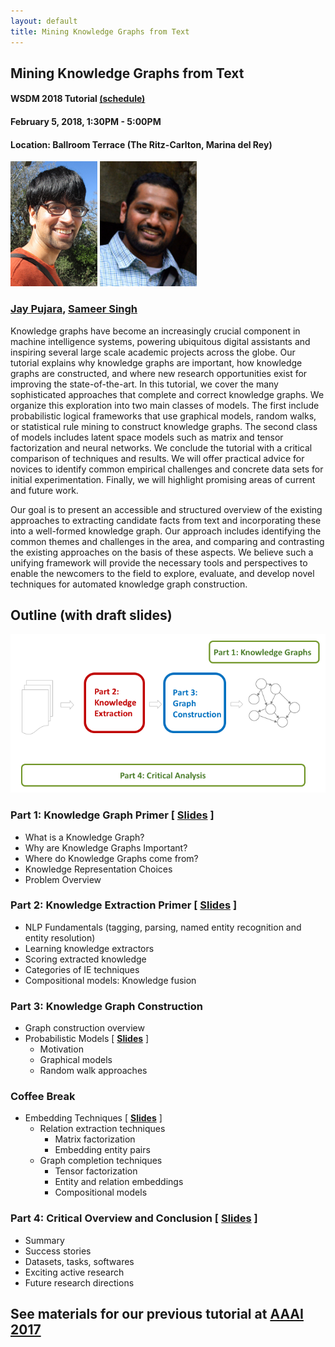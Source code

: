 ```yaml
---
layout: default
title: Mining Knowledge Graphs from Text
---
```


## Mining Knowledge Graphs from Text

#### WSDM 2018 Tutorial <a href="http://www.wsdm-conference.org/2018/tutorials.html">(schedule)</a>

#### February 5, 2018, 1:30PM - 5:00PM

#### Location: Ballroom Terrace (The Ritz-Carlton, Marina del Rey)

<a href="https://www.jaypujara.org/"><img alt="Jay Pujara" src="img/jay.png" height="200px"></a>
<a href="http://sameersingh.org/"><img alt="Sameer Singh" src="img/sameer.png" height="200px"></a>

### [Jay Pujara](https://www.jaypujara.org/), [Sameer Singh](http://sameersingh.org/)

Knowledge graphs have become an increasingly crucial component in machine intelligence systems, powering ubiquitous digital assistants and inspiring several large scale academic projects across the globe. Our tutorial explains why knowledge graphs are important, how knowledge graphs are constructed, and where new research opportunities exist for improving the state-of-the-art. 
In this tutorial, we cover the many sophisticated approaches that complete and correct knowledge graphs. We organize this exploration into two main classes of models. The first include probabilistic logical frameworks that use graphical models, random walks, or statistical rule mining to construct knowledge graphs. The second class of models includes latent space models such as matrix and tensor factorization and neural networks. 
We conclude the tutorial with a critical comparison of techniques and results. We will offer practical advice for novices to identify common empirical challenges and concrete data sets for initial experimentation. Finally, we will highlight promising areas of current and future work.

<!--
The variety and complexity of the available scholarly work, however, makes it difficult for a newcomer to familiarize themselves with the field.
Knowledge graph construction has been decomposed into a large number of inter-dependent and sometimes overlapping tasks, such as the traditional natural language processing, semantic parsing, entity extraction, entity disambiguation and linking, identification and classification of relations, and completion of the knowledge graph.
The kinds of machine learning approaches have also been quite varied, ranging from classification/clustering, probabilistic graphical models, probabilistic logic formulations, matrix/tensor factorization-based approaches, and more recently, deep learning.
There are also a plethora of existing systems that have been proposed, including from top universities such as Stanford (DeepDive), Carnegie Mellon (NELL), University of Washington (OpenIE), Mannheim (DBpedia), and the Max Planck Institut Informatik (YAGO, WebChild) among others.
This diverse and fragmented literature poses a significant roadblock for newcomers to contribute to the field.

We are designing our tutorial to address this barrier.
-->

Our goal is to present an accessible and structured overview of the existing approaches to extracting candidate facts from text and incorporating these into a well-formed knowledge graph. Our approach includes identifying the common themes and challenges in the area, and comparing and contrasting the existing approaches on the basis of these aspects.
We believe such a unifying framework will provide the necessary tools and perspectives to enable the newcomers to the field to explore, evaluate, and develop novel techniques for automated knowledge graph construction.

## Outline (with draft slides)

![Tutorial Overview](img/overview.png "Overview of the Tutorial")

### Part 1: Knowledge Graph Primer \[ [Slides](wsdm-slides/Part1_Intro.pdf) \]
- What is a Knowledge Graph?
-	Why are Knowledge Graphs Important?
-	Where do Knowledge Graphs come from?
-	Knowledge Representation Choices
-	Problem Overview
 

### Part 2: Knowledge Extraction Primer \[ [**Slides**](wsdm-slides/Part2_knowledge-extraction.pdf) \]
- NLP Fundamentals (tagging, parsing, named entity recognition and entity resolution)
- Learning knowledge extractors
- Scoring extracted knowledge
- Categories of IE techniques
- Compositional models: Knowledge fusion 



### Part 3: Knowledge Graph Construction
- Graph construction overview
- Probabilistic Models \[ [**Slides**](wsdm-slides/Part3_Probabilistic-Models.pdf) \]
  - Motivation
  - Graphical models
  - Random walk approaches

### Coffee Break

- Embedding Techniques \[ [**Slides**](wsdm-slides/Part4_kg-embeddings.pdf) \]
  - Relation extraction techniques
    - Matrix factorization 
    - Embedding entity pairs
  - Graph completion techniques
    - Tensor factorization
    - Entity and relation embeddings
    - Compositional models

### Part 4: Critical Overview and Conclusion \[ [Slides](wsdm-slides/Part5_summary_slides.pdf) \]
- Summary                   
- Success stories       
- Datasets, tasks, softwares   
- Exciting active research    
- Future research directions    


## See materials for our previous tutorial at [AAAI 2017](aaai.html)
